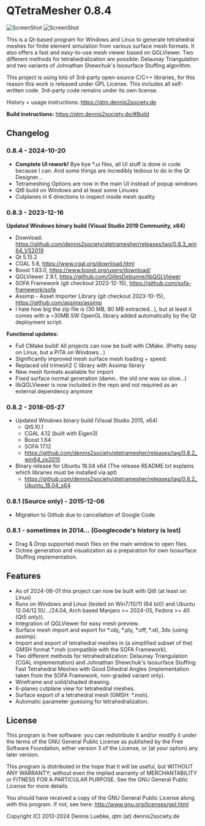 # QTetraMesher 0.8.4

![ScreenShot](https://qtm.dennis2society.de/images/QTetraMesher_Screenshot_Linux_Cutplane_01.jpg )
![ScreenShot](https://qtm.dennis2society.de/images/QTetraMesher_Screenshot_Windows_Cutplane_01.jpg )

This is a Qt-based program for Windows and Linux to generate tetrahedral meshes for 
finite element simulation from various surface mesh formats. It also offers a fast 
and easy-to-use mesh viewer based on QGLViewer. Two different methods for tetrahedralization 
are possible: Delaunay Triangulation and two variants of Johnathan Shewchuk's Isosurface
Stuffing algorithm.

This project is using lots of 3rd-party open-source C/C++ libraries, for this reason this work is released 
under GPL License. This includes all self-written code. 3rd-party code remains under 
its own license.

History + usage instructions: https://qtm.dennis2society.de

<b>Build instructions:</b> https://qtm.dennis2society.de/#Build

## Changelog
### 0.8.4 - 2024-10-20
* <b>Complete UI rework!</b> Bye bye *.ui files, all UI stuff is done in code because I can. And some things are incredibly tedious to do in the Qt Designer...
* Tetrameshing Options are now in the main UI instead of popup windows
* Qt6 build on Windows and at least some Linuxes
* Cutplanes in 6 directions to inspect inside mesh quality

### 0.8.3 - 2023-12-16
 
 <b>Updated Windows binary build (Visual Studio 2019 Community, x64)</b>
 * Download: https://github.com/dennis2society/qtetramesher/releases/tag/0.8.3_win64_VS2019
 * Qt 5.15.2
 * CGAL 5.6, https://www.cgal.org/download.html
 * Boost 1.83.0, https://www.boost.org/users/download/
 * QGLViewer 2.9.1, https://github.com/GillesDebunne/libQGLViewer
 * SOFA Framework (git checkout 2023-12-15), https://github.com/sofa-framework/sofa
 * Assimp - Asset Importer Library (git checkout 2023-10-15), https://github.com/assimp/assimp
 * I hate how big the zip file is (30 MB, 80 MB extracted...), but at least it comes with a ~30MB SW OpenGL library added automatically by the Qt deployment script.
 
 <b>Functional updates:</b>
 * Full CMake build! All projects can now be built with CMake. (Pretty easy on Linux, but a PITA on Windows...)
 * Significantly improved mesh surface mesh loading + speed:
 * Replaced old trimesh2 C library with Assimp library
 * New mesh formats available for import
 * Fixed surface normal generation (damn.. the old one was so slow...)
 * libQGLViewer is now included in the repo and not required as an external dependency anymore

### 0.8.2 - 2018-05-27
 * Updated Windows binary build (Visual Studio 2015, x64)
   * Qt5.10.1
   * CGAL 4.12 (built with Eigen3)
   * Boost 1.64
   * SOFA 17.12
   * https://github.com/dennis2society/qtetramesher/releases/tag/0.8.2_win64_vs2015
 * Binary release for Ubuntu 18.04 x64 (The release README.txt explains which libraries must be installed via apt)
   * https://github.com/dennis2society/qtetramesher/releases/tag/0.8.2_Ubuntu_18.04_x64

### 0.8.1 (Source only) - 2015-12-06
 * Migration to Github due to cancellation of Google Code

### 0.8.1 - sometimes in 2014... (Googlecode's history is lost)
 * Drag & Drop supported mesh files on the main window to open files.
 * Octree generation and visualization as a preparation for own Isosurface Stuffing implementation.

## Features
 * As of 2024-06-01 this project can now be built with Qt6 (at least on Linux)
 * Runs on Windows and Linux (tested on Win7/10/11 (64 bit)) and Ubuntu 12.04/12.10/.../24.04, Arch based Manjaro >= 2024-05, Fedora >= 40 (Qt5 only)).
 * Integration of QGLViewer for easy mesh preview.
 * Surface mesh import and export for *.obj, *.ply, *.off, *.stl, 3ds (using assimp).
 * Import and export of tetrahedral meshes in (a simplified subset of the) GMSH format *.msh (compatible with the SOFA Framework).
 * Two different methods for tetrahedralization: Delaunay Triangulation (CGAL implementation) and Johnathan Shewchuk's Isosurface Stuffing: Fast Tetrahedral Meshes with Good Dihedral Angles (implementation taken from the SOFA Framework, non-graded variant only).
 * Wireframe and solid/shaded drawing.
 * 6-planes cutplane view for tetrahedral meshes.
 * Surface export of a tetrahedral mesh (GMSH: *.msh).
 * Automatic parameter guessing for tetrahedralization.

## License

This program is free software: you can redistribute it and/or modify it 
under the terms of the GNU General Public License as published by the Free 
Software Foundation, either version 3 of the License, or (at your option) any 
later version.

This program is distributed in the hope that it will be useful,
but WITHOUT ANY WARRANTY; without even the implied warranty of
MERCHANTABILITY or FITNESS FOR A PARTICULAR PURPOSE.  See the
GNU General Public License for more details.

You should have received a copy of the GNU General Public License
along with this program.  If not, see here: http://www.gnu.org/licenses/gpl.html

Copyright (C) 2013-2024 Dennis Luebke, qtm (at) dennis2society.de
